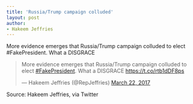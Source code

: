 ```yaml
---
title: 'Russia/Trump campaign colluded'
layout: post
author:
- Hakeem Jeffries
---
```


More evidence emerges that Russia/Trump campaign colluded to elect #FakePresident. What a DISGRACE

<blockquote class="twitter-tweet"><p lang="en" dir="ltr">More evidence emerges that Russia/Trump campaign colluded to elect <a href="https://twitter.com/hashtag/FakePresident?src=hash&amp;ref_src=twsrc%5Etfw">#FakePresident</a>. What a DISGRACE <a href="https://t.co/rtb1dDF8ps">https://t.co/rtb1dDF8ps</a></p>&mdash; Hakeem Jeffries (@RepJeffries) <a href="https://twitter.com/RepJeffries/status/844545718153031680?ref_src=twsrc%5Etfw">March 22, 2017</a></blockquote> <script async src="https://platform.twitter.com/widgets.js" charset="utf-8"></script>

Source: Hakeem Jeffries, via Twitter

